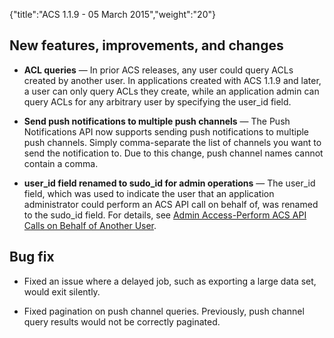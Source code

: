 {"title":"ACS 1.1.9 - 05 March 2015","weight":"20"}

## New features, improvements, and changes

* **ACL queries** — In prior ACS releases, any user could query ACLs created by another user. In applications created with ACS 1.1.9 and later, a user can only query ACLs they create, while an application admin can query ACLs for any arbitrary user by specifying the user\_id field.

* **Send push notifications to multiple push channels** — The Push Notifications API now supports sending push notifications to multiple push channels. Simply comma-separate the list of channels you want to send the notification to. Due to this change, push channel names cannot contain a comma.

* **user\_id field renamed to sudo\_id for admin operations** — The user\_id field, which was used to indicate the user that an application administrator could perform an ACS API call on behalf of, was renamed to the sudo\_id field. For details, see [Admin Access-Perform ACS API Calls on Behalf of Another User](/docs/appc/Mobile_Backend_Services/Mobile_Backend_Services_Guide/Admin_Access/).


## Bug fix

* Fixed an issue where a delayed job, such as exporting a large data set, would exit silently.

* Fixed pagination on push channel queries. Previously, push channel query results would not be correctly paginated.
